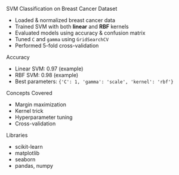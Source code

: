 SVM Classification on Breast Cancer Dataset

- Loaded & normalized breast cancer data
- Trained SVM with both **linear** and **RBF** kernels
- Evaluated models using accuracy & confusion matrix
- Tuned `C` and `gamma` using `GridSearchCV`
- Performed 5-fold cross-validation

Accuracy
- Linear SVM: 0.97 (example)
- RBF SVM: 0.98 (example)
- Best parameters: `{'C': 1, 'gamma': 'scale', 'kernel': 'rbf'}`

Concepts Covered
- Margin maximization
- Kernel trick
- Hyperparameter tuning
- Cross-validation

Libraries
- scikit-learn
- matplotlib
- seaborn
- pandas, numpy
